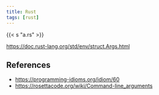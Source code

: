 ```yaml
---
title: Rust
tags: [rust]
---
```


{{< s "a.rs" >}}

<https://doc.rust-lang.org/std/env/struct.Args.html>

## References

- <https://programming-idioms.org/idiom/60>
- <https://rosettacode.org/wiki/Command-line_arguments>
